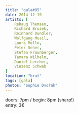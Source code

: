 ```yaml
---
title: "gala#85"
date: 2014-12-19
artists: [
    Rehaug Themsen,
    Richard Bruzek,
    Reinhard Dundler,
    Wolfgang Musil,
    Laura Mello,
    Peter Seher,
    Stefan Fraunberger,
    Tamara Wilhelm,
    Daniel Lercher,
    Vinzenz Schwab
]
location: "brut"
tags: [gala]
photos: "Sophie Dvořák"
---
```

doors: 7pm / begin: 8pm (sharp!)  
entry: 3€
